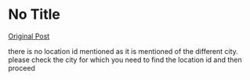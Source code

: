 # No Title

[Original Post](https://discourse.onlinedegree.iitm.ac.in/t/165959/184)

<p>there is no location id mentioned as it is mentioned of the different city. please check the city for which you need to find the location id and then proceed</p>
